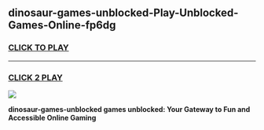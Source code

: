 
## dinosaur-games-unblocked-Play-Unblocked-Games-Online-fp6dg
<h3>
<a href="https://premium76.site?title=dinosaur-games-unblocked&ref=25A">CLICK TO PLAY</a></h3>
<hr>

<h3>
<a href="https://premium76.site?title=dinosaur-games-unblocked&ref=25A">CLICK 2 PLAY</a>
  
</h3>

<a href="https://premium76.site?title=dinosaur-games-unblocked&ref=25A"><img src="https://clearcache.store/games.png"></a>


**dinosaur-games-unblocked games unblocked: Your Gateway to Fun and Accessible Online Gaming**
